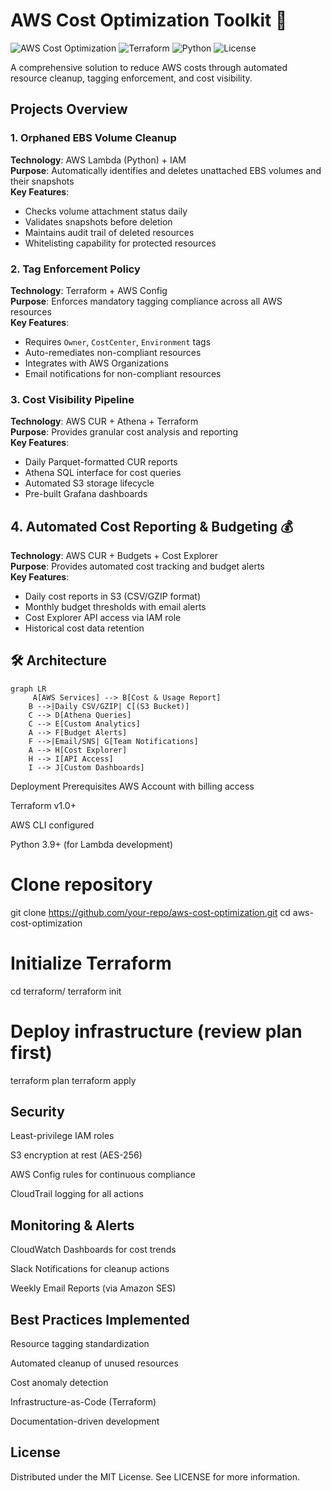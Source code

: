 # AWS Cost Optimization Toolkit 🚀

![AWS Cost Optimization](https://img.shields.io/badge/AWS-Cost_Optimization-orange?logo=amazonaws)
![Terraform](https://img.shields.io/badge/Terraform-Infrastructure_Code-blue?logo=terraform)
![Python](https://img.shields.io/badge/Python-Lambda_Functions-green?logo=python)
![License](https://img.shields.io/badge/License-MIT-green)

A comprehensive solution to reduce AWS costs through automated resource cleanup, tagging enforcement, and cost visibility.

##  Projects Overview

### 1. **Orphaned EBS Volume Cleanup** 
**Technology**: AWS Lambda (Python) + IAM  
**Purpose**: Automatically identifies and deletes unattached EBS volumes and their snapshots  
**Key Features**:
- Checks volume attachment status daily
- Validates snapshots before deletion
- Maintains audit trail of deleted resources
- Whitelisting capability for protected resources

### 2. **Tag Enforcement Policy**
**Technology**: Terraform + AWS Config  
**Purpose**: Enforces mandatory tagging compliance across all AWS resources  
**Key Features**:
- Requires `Owner`, `CostCenter`, `Environment` tags
- Auto-remediates non-compliant resources
- Integrates with AWS Organizations
- Email notifications for non-compliant resources

### 3. **Cost Visibility Pipeline** 
**Technology**: AWS CUR + Athena + Terraform  
**Purpose**: Provides granular cost analysis and reporting  
**Key Features**:
- Daily Parquet-formatted CUR reports
- Athena SQL interface for cost queries
- Automated S3 storage lifecycle
- Pre-built Grafana dashboards

## 4. **Automated Cost Reporting & Budgeting** 💰
**Technology**: AWS CUR + Budgets + Cost Explorer  
**Purpose**: Provides automated cost tracking and budget alerts  
**Key Features**:
- Daily cost reports in S3 (CSV/GZIP format)
- Monthly budget thresholds with email alerts
- Cost Explorer API access via IAM role
- Historical cost data retention

## 🛠️ Architecture

```mermaid
graph LR
     A[AWS Services] --> B[Cost & Usage Report]
    B -->|Daily CSV/GZIP| C[(S3 Bucket)]
    C --> D[Athena Queries]
    C --> E[Custom Analytics]
    A --> F[Budget Alerts]
    F -->|Email/SNS| G[Team Notifications]
    A --> H[Cost Explorer]
    H --> I[API Access]
    I --> J[Custom Dashboards]
```
 Deployment
Prerequisites
AWS Account with billing access

Terraform v1.0+

AWS CLI configured

Python 3.9+ (for Lambda development)

# Clone repository
git clone https://github.com/your-repo/aws-cost-optimization.git
cd aws-cost-optimization

# Initialize Terraform
cd terraform/
terraform init

# Deploy infrastructure (review plan first)
terraform plan 
terraform apply 

## Security

Least-privilege IAM roles

S3 encryption at rest (AES-256)

AWS Config rules for continuous compliance

CloudTrail logging for all actions

## Monitoring & Alerts
CloudWatch Dashboards for cost trends

Slack Notifications for cleanup actions

Weekly Email Reports (via Amazon SES)

## Best Practices Implemented
Resource tagging standardization

Automated cleanup of unused resources

Cost anomaly detection

Infrastructure-as-Code (Terraform)

Documentation-driven development


## License
Distributed under the MIT License. See LICENSE for more information.

